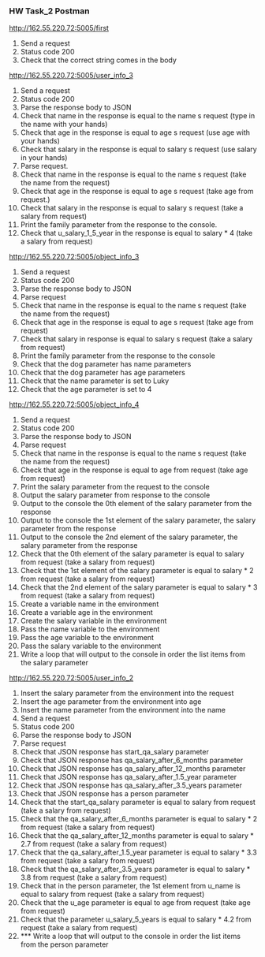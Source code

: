 ### HW Task_2 Postman

http://162.55.220.72:5005/first
1. Send a request
2. Status code 200
3. Check that the correct string comes in the body

http://162.55.220.72:5005/user_info_3
1. Send a request
2. Status code 200
3. Parse the response body to JSON
4. Check that name in the response is equal to the name s request (type in the name with your hands)
5. Check that age in the response is equal to age s request (use age with your hands)
6. Check that salary in the response is equal to salary s request (use salary in your hands)
7. Parse request.
8. Check that name in the response is equal to the name s request (take the name from the request)
9. Check that age in the response is equal to age s request (take age from request.)
10. Check that salary in the response is equal to salary s request (take a salary from request)
11. Print the family parameter from the response to the console.
12. Check that u_salary_1_5_year in the response is equal to salary * 4 (take a salary from request)

http://162.55.220.72:5005/object_info_3
1. Send a request
2. Status code 200
3. Parse the response body to JSON
4. Parse request
5. Check that name in the response is equal to the name s request (take the name from the request)
6. Check that age in the response is equal to age s request (take age from request)
7. Check that salary in response is equal to salary s request (take a salary from request)
8. Print the family parameter from the response to the console
9. Check that the dog parameter has name parameters
10. Check that the dog parameter has age parameters
11. Check that the name parameter is set to Luky
12. Check that the age parameter is set to 4

http://162.55.220.72:5005/object_info_4
1. Send a request
2. Status code 200
3. Parse the response body to JSON
4. Parse request
5. Check that name in the response is equal to the name s request (take the name from the request)
6. Check that age in the response is equal to age from request (take age from request)
7. Print the salary parameter from the request to the console
8. Output the salary parameter from response to the console
9. Output to the console the 0th element of the salary parameter from the response
10. Output to the console the 1st element of the salary parameter, the salary parameter from the response
11. Output to the console the 2nd element of the salary parameter, the salary parameter from the response
12. Check that the 0th element of the salary parameter is equal to salary from request (take a salary from request)
13. Check that the 1st element of the salary parameter is equal to salary * 2 from request (take a salary from request)
14. Check that the 2nd element of the salary parameter is equal to salary * 3 from request (take a salary from request)
15. Create a variable name in the environment
16. Create a variable age in the environment
17. Create the salary variable in the environment
18. Pass the name variable to the environment
19. Pass the age variable to the environment
20. Pass the salary variable to the environment
21. Write a loop that will output to the console in order the list items from the salary parameter

http://162.55.220.72:5005/user_info_2
1. Insert the salary parameter from the environment into the request
2. Insert the age parameter from the environment into age
3. Insert the name parameter from the environment into the name
4. Send a request
5. Status code 200
6. Parse the response body to JSON
7. Parse request
8. Check that JSON response has start_qa_salary parameter
9. Check that JSON response has qa_salary_after_6_months parameter
10. Check that JSON response has qa_salary_after_12_months parameter
11. Check that JSON response has qa_salary_after_1.5_year parameter
12. Check that JSON response has qa_salary_after_3.5_years parameter
13. Check that JSON response has a person parameter
14. Check that the start_qa_salary parameter is equal to salary from request (take a salary from request)
15. Check that the qa_salary_after_6_months parameter is equal to salary * 2 from request (take a salary from request)
16. Check that the qa_salary_after_12_months parameter is equal to salary * 2.7 from request (take a salary from request)
17. Check that the qa_salary_after_1.5_year parameter is equal to salary * 3.3 from request (take a salary from request)
18. Check that the qa_salary_after_3.5_years parameter is equal to salary * 3.8 from request (take a salary from request)
19. Check that in the person parameter, the 1st element from u_name is equal to salary from request (take a salary from request)
20. Check that the u_age parameter is equal to age from request (take age from request)
21. Check that the parameter u_salary_5_years is equal to salary * 4.2 from request (take a salary from request)
22. *** Write a loop that will output to the console in order the list items from the person parameter
